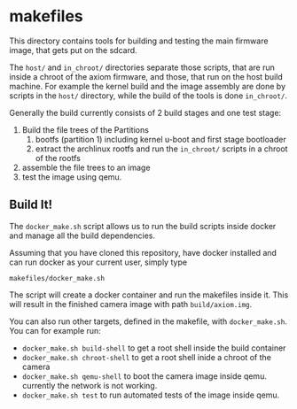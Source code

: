 # makefiles
This directory contains tools for building and testing the main firmware image, that gets put on the sdcard.

The `host/` and `in_chroot/` directories separate those scripts, that are run inside a chroot of the axiom firmware, and those, that run on the host build machine. For example the kernel build and the image assembly are done by scripts in the `host/` directory, while the build of the tools is done `in_chroot/`.

Generally the build currently consists of 2 build stages and one test stage:
1. Build the file trees of the Partitions
    1. bootfs (partition 1) including kernel u-boot and first stage bootloader
    2. extract the archlinux rootfs and run the `in_chroot/` scripts in a chroot of the rootfs
2. assemble the file trees to an image
3. test the image using qemu.

## Build It!
The `docker_make.sh` script allows us to run the build scripts inside docker and manage
all the build dependencies.

Assuming that you have cloned this repository, have docker installed and can run docker as your current user, simply type
```
makefiles/docker_make.sh
```

The script will create a docker container and run the makefiles inside it.
This will result in the finished camera image with path `build/axiom.img`.

You can also run other targets, defined in the makefile, with `docker_make.sh`. You can for example
run:
* `docker_make.sh build-shell` to get a root shell inside the build container
* `docker_make.sh chroot-shell` to get a root shell inide a chroot of the camera
* `docker_make.sh qemu-shell` to boot the camera image inside qemu. currently the network is not working.
* `docker_make.sh test` to run automated tests of the image inside qemu.

